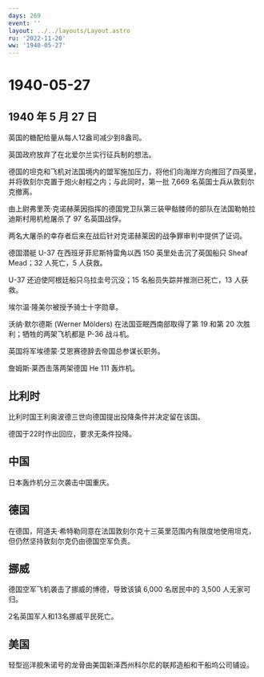 ```yaml
---
days: 269
event: ''
layout: ../../layouts/Layout.astro
ru: '2022-11-20'
ww: '1940-05-27'
---
```


# 1940-05-27

## 1940 年 5 月 27 日

英国的糖配给量从每人12盎司减少到8盎司。

英国政府放弃了在北爱尔兰实行征兵制的想法。

德国的坦克和飞机对法国境内的盟军施加压力，将他们向海岸方向推回了四英里，并将敦刻尔克置于炮火射程之内；与此同时，第一批
7,669 名英国士兵从敦刻尔克撤离。

由上尉弗里茨·克诺赫莱因指挥的德国党卫队第三装甲骷髅师的部队在法国勒帕拉迪斯村用机枪屠杀了
97 名英国战俘。

两名大屠杀的幸存者后来在战后针对克诺赫莱因的战争罪审判中提供了证词。

德国潜艇 U-37 在西班牙菲尼斯特雷角以西 150 英里处击沉了英国船只 Sheaf
Mead；32 人死亡，5 人获救。

U-37 还迫使阿根廷船只乌拉圭号沉没；15 名船员失踪并推测已死亡，13
人获救。

埃尔温·隆美尔被授予骑士十字勋章。

沃纳·默尔德斯 (Werner Mölders) 在法国亚眠西南部取得了第 19 和第 20
次胜利；牺牲的两架飞机都是 P-36 战斗机。

英国将军埃德蒙·艾恩赛德辞去帝国总参谋长职务。

詹姆斯·莱西击落两架德国 He 111 轰炸机。

## 比利时

比利时国王利奥波德三世向德国提出投降条件并决定留在该国。

德国于22时作出回应，要求无条件投降。

## 中国

日本轰炸机分三次袭击中国重庆。

## 德国

在德国，阿道夫·希特勒同意在法国敦刻尔克十三英里范围内有限度地使用坦克，但仍然坚持敦刻尔克仍由德国空军负责。

## 挪威

德国空军飞机袭击了挪威的博德，导致该镇 6,000 名居民中的 3,500
人无家可归。

2名英国军人和13名挪威平民死亡。

## 美国

轻型巡洋舰朱诺号的龙骨由美国新泽西州科尔尼的联邦造船和干船坞公司铺设。